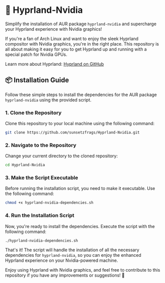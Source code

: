 # 🚀 Hyprland-Nvidia

Simplify the installation of AUR package `hyprland-nvidia` and supercharge your Hyprland experience with Nvidia graphics!

If you're a fan of Arch Linux and want to enjoy the sleek Hyprland compositor with Nvidia graphics, you're in the right place. This repository is all about making it easy for you to get Hyprland up and running with a special patch for Nvidia GPUs.

Learn more about Hyprland: [Hyprland on GitHub](https://github.com/hyprwm/Hyprland)

## 📦 Installation Guide

Follow these simple steps to install the dependencies for the AUR package `hyprland-nvidia` using the provided script.

### 1. Clone the Repository
Clone this repository to your local machine using the following command:

```bash
git clone https://github.com/sunsetzfrags/Hyprland-Nvidia.git
```

### 2. Navigate to the Repository
Change your current directory to the cloned repository:

```bash
cd Hyprland-Nvidia
```

### 3. Make the Script Executable
Before running the installation script, you need to make it executable. Use the following command:

```bash
chmod +x hyprland-nvidia-dependencies.sh
```

### 4. Run the Installation Script
Now, you're ready to install the dependencies. Execute the script with the following command:

```bash
./hyprland-nvidia-dependencies.sh
```

That's it! The script will handle the installation of all the necessary dependencies for `hyprland-nvidia`, so you can enjoy the enhanced Hyprland experience on your Nvidia-powered machine.

Enjoy using Hyprland with Nvidia graphics, and feel free to contribute to this repository if you have any improvements or suggestions! 🎉
